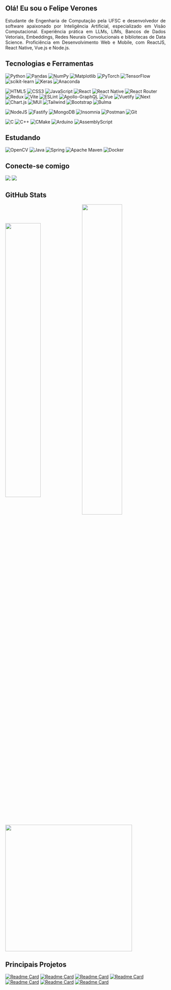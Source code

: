 ## Olá! Eu sou o Felipe Verones

<p align="justify">
Estudante de Engenharia de Computação pela UFSC e desenvolvedor de software apaixonado por Inteligência Artificial, especializado em Visão Computacional. Experiência prática em LLMs, LIMs, Bancos de Dados Vetoriais, Embeddings, Redes Neurais Convolucionais e bibliotecas de Data Science. Proficiência em Desenvolvimento Web e Mobile, com ReactJS, React Native, Vue.js e Node.js.
</p>


## Tecnologias e Ferramentas

![Python](https://img.shields.io/badge/python-3670A0?style=for-the-badge&logo=python&logoColor=ffdd54)
![Pandas](https://img.shields.io/badge/pandas-%23150458.svg?style=for-the-badge&logo=pandas&logoColor=white)
![NumPy](https://img.shields.io/badge/numpy-%23013243.svg?style=for-the-badge&logo=numpy&logoColor=white)
![Matplotlib](https://img.shields.io/badge/Matplotlib-%23ffffff.svg?style=for-the-badge&logo=Matplotlib&logoColor=black)
![PyTorch](https://img.shields.io/badge/PyTorch-%23EE4C2C.svg?style=for-the-badge&logo=PyTorch&logoColor=white)
![TensorFlow](https://img.shields.io/badge/TensorFlow-%23FF6F00.svg?style=for-the-badge&logo=TensorFlow&logoColor=white)
![scikit-learn](https://img.shields.io/badge/scikit--learn-%23F7931E.svg?style=for-the-badge&logo=scikit-learn&logoColor=white)
![Keras](https://img.shields.io/badge/Keras-%23D00000.svg?style=for-the-badge&logo=Keras&logoColor=white)
![Anaconda](https://img.shields.io/badge/Anaconda-%2344A833.svg?style=for-the-badge&logo=anaconda&logoColor=white)

![HTML5](https://img.shields.io/badge/HTML5-E34F26?style=for-the-badge&logo=html5&logoColor=white)
![CSS3](https://img.shields.io/badge/CSS3-1572B6?style=for-the-badge&logo=css3&logoColor=white)
![JavaScript](https://img.shields.io/badge/JavaScript-F7DF1E?style=for-the-badge&logo=javascript&logoColor=black)
![React](https://img.shields.io/badge/React-20232A?style=for-the-badge&logo=react&logoColor=61DAFB)
![React Native](https://img.shields.io/badge/React_Native-20232A?style=for-the-badge&logo=react&logoColor=61DAFB)
![React Router](https://img.shields.io/badge/React_Router-CA4245?style=for-the-badge&logo=react-router&logoColor=white)
![Redux](https://img.shields.io/badge/redux-%23593d88.svg?style=for-the-badge&logo=redux&logoColor=white)
![Vite](https://img.shields.io/badge/vite-%23646CFF.svg?style=for-the-badge&logo=vite&logoColor=white)
![ESLint](https://img.shields.io/badge/ESLint-4B3263?style=for-the-badge&logo=eslint&logoColor=white)
![Apollo-GraphQL](https://img.shields.io/badge/-ApolloGraphQL-311C87?style=for-the-badge&logo=apollo-graphql)
![Vue](https://img.shields.io/badge/vuejs-%2335495e.svg?style=for-the-badge&logo=vuedotjs&logoColor=%234FC08D)
![Vuetify](https://img.shields.io/badge/Vuetify-1867C0?style=for-the-badge&logo=vuetify&logoColor=AEDDFF)
![Next](https://img.shields.io/badge/Next-black?style=for-the-badge&logo=next.js&logoColor=white)
![Chart.js](https://img.shields.io/badge/chart.js-F5788D.svg?style=for-the-badge&logo=chart.js&logoColor=white)
![MUI](https://img.shields.io/badge/MUI-%230081CB.svg?style=for-the-badge&logo=mui&logoColor=white)
![Tailwind](https://img.shields.io/badge/tailwindcss-%2338B2AC.svg?style=for-the-badge&logo=tailwind-css&logoColor=white)
![Bootstrap](https://img.shields.io/badge/bootstrap-%238511FA.svg?style=for-the-badge&logo=bootstrap&logoColor=white)
![Bulma](https://img.shields.io/badge/bulma-00D0B1?style=for-the-badge&logo=bulma&logoColor=white)

![NodeJS](https://img.shields.io/badge/node.js-6DA55F?style=for-the-badge&logo=node.js&logoColor=white)
![Fastify](https://img.shields.io/badge/fastify-%23000000.svg?style=for-the-badge&logo=fastify&logoColor=white)
![MongoDB](https://img.shields.io/badge/MongoDB-%234ea94b.svg?style=for-the-badge&logo=mongodb&logoColor=white)
![Insomnia](https://img.shields.io/badge/Insomnia-black?style=for-the-badge&logo=insomnia&logoColor=5849BE)
![Postman](https://img.shields.io/badge/Postman-FF6C37?style=for-the-badge&logo=postman&logoColor=white)
![Git](https://img.shields.io/badge/GIT-E44C30?style=for-the-badge&logo=git&logoColor=white)

![C](https://img.shields.io/badge/C-00599C?style=for-the-badge&logo=c&logoColor=white)
![C++](https://img.shields.io/badge/C%2B%2B-00599C?style=for-the-badge&logo=c%2B%2B&logoColor=white)
![CMake](https://img.shields.io/badge/CMake-%23008FBA.svg?style=for-the-badge&logo=cmake&logoColor=white)
![Arduino](https://img.shields.io/badge/-Arduino-00979D?style=for-the-badge&logo=Arduino&logoColor=white)
![AssemblyScript](https://img.shields.io/badge/assembly%20script-%23000000.svg?style=for-the-badge&logo=assemblyscript&logoColor=white)



## Estudando

![OpenCV](https://img.shields.io/badge/opencv-%23white.svg?style=for-the-badge&logo=opencv&logoColor=white)
![Java](https://img.shields.io/badge/java-%23ED8B00.svg?style=for-the-badge&logo=openjdk&logoColor=white)
![Spring](https://img.shields.io/badge/spring-%236DB33F.svg?style=for-the-badge&logo=spring&logoColor=white)
![Apache Maven](https://img.shields.io/badge/Apache%20Maven-C71A36?style=for-the-badge&logo=Apache%20Maven&logoColor=white)
![Docker](https://img.shields.io/badge/docker-%230db7ed.svg?style=for-the-badge&logo=docker&logoColor=white)




  
  ## Conecte-se comigo
 
<div> 
  <a href = "mailto:felipe.verones@gmail.com"><img src="https://img.shields.io/badge/-Gmail-%23333?style=for-the-badge&logo=gmail&logoColor=red" target="_blank"></a>
  <a href="https://www.linkedin.com/in/felipe-verones" target="_blank"><img src="https://img.shields.io/badge/-LinkedIn-%230077B5?style=for-the-badge&logo=linkedin&logoColor=white" target="_blank"></a> 
</div>

## GitHub Stats

<div width="100%">
  <img width="47%" align="center" src="https://github-readme-stats.vercel.app/api?username=felipeverones&theme=bear&bg_color=201f33&show_icons=true&locale=pt-br"/>
  <img width="50%" align="center" src="https://streak-stats.demolab.com/?user=felipeverones&theme=bear&locale=pt_BR&date_format=j%20M%5B%20Y%5D&background=201f33&border=#4747d1&dates=FFF)](https://github.com/felipeverones"/>
  <img width=397.61 align="center" src="https://github-readme-stats-git-masterrstaa-rickstaa.vercel.app/api/top-langs/?username=felipeverones&layout=compact&bg_color=201f33&theme=bear&text_color=FFF&locale=pt-br&card_width=397"/>
</div>


## Principais Projetos

[![Readme Card](https://github-readme-stats.vercel.app/api/pin/?username=felipeverones&theme=bear&bg_color=201f33&repo=NN_digits_pytorch)](https://github.com/felipeverones/NN_digits_pytorch)
[![Readme Card](https://github-readme-stats.vercel.app/api/pin/?username=felipeverones&theme=bear&bg_color=201f33&repo=Algoritmo-Genetico)](https://github.com/felipeverones/Algoritmo-Genetico)
[![Readme Card](https://github-readme-stats.vercel.app/api/pin/?username=felipeverones&theme=bear&bg_color=201f33&repo=Neural_Network_CelsiusToFahrenheit)](https://github.com/felipeverones/Neural_Network_CelsiusToFahrenheit)
[![Readme Card](https://github-readme-stats.vercel.app/api/pin/?username=felipeverones&theme=bear&bg_color=201f33&repo=YOLO_Computer_Vision)](https://github.com/felipeverones/YOLO_Computer_Vision)
[![Readme Card](https://github-readme-stats.vercel.app/api/pin/?username=felipeverones&theme=bear&bg_color=201f33&repo=Analise-dados-concreto)](https://github.com/felipeverones/Analise-dados-concreto)
[![Readme Card](https://github-readme-stats.vercel.app/api/pin/?username=felipeverones&theme=bear&bg_color=201f33&repo=Desafio_Bridge)](https://github.com/felipeverones/Desafio_Bridge)
[![Readme Card](https://github-readme-stats.vercel.app/api/pin/?username=felipeverones&theme=bear&bg_color=201f33&repo=Desafio_LH_CD)](https://github.com/felipeverones/Desafio_LH_CD)

